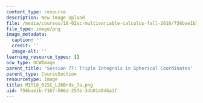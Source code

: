 ```yaml
---
content_type: resource
description: New image Upload
file: /media/courses/18-02sc-multivariable-calculus-fall-2010/756bae1b7167566d25fe34b0146dba1f_MIT18_02SC_L26Brds_7a.png
file_type: image/png
image_metadata:
  caption: ''
  credit: ''
  image-alt: ''
learning_resource_types: []
ocw_type: OCWImage
parent_title: 'Session 77: Triple Integrals in Spherical Coordinates'
parent_type: CourseSection
resourcetype: Image
title: MIT18_02SC_L26Brds_7a.png
uid: 756bae1b-7167-566d-25fe-34b0146dba1f
---
```

